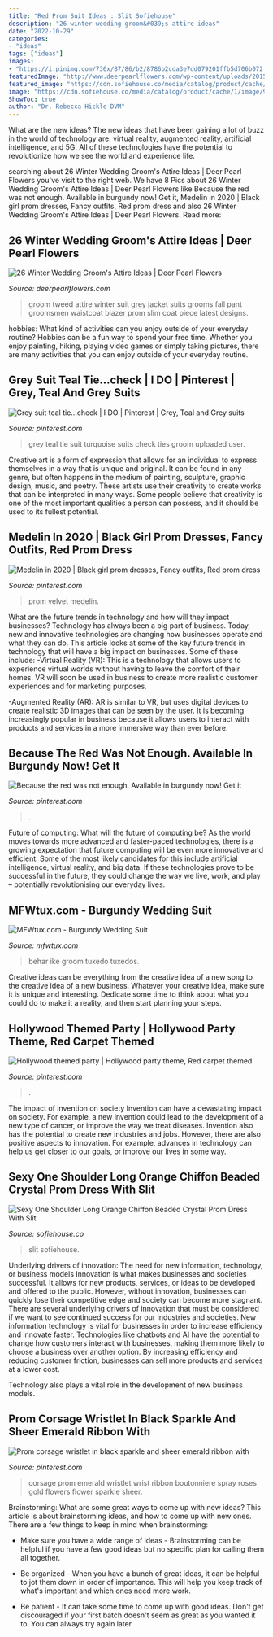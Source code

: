```yaml
---
title: "Red Prom Suit Ideas : Slit Sofiehouse"
description: "26 winter wedding groom&#039;s attire ideas"
date: "2022-10-29"
categories:
- "ideas"
tags: ["ideas"]
images:
- "https://i.pinimg.com/736x/87/86/b2/8786b2cda3e7dd079201ffb5d706b072.jpg"
featuredImage: "http://www.deerpearlflowers.com/wp-content/uploads/2015/09/Winter-Wedding-Grooms-Attire-Ideas-10.jpg"
featured_image: "https://cdn.sofiehouse.co/media/catalog/product/cache/1/image/9df78eab33525d08d6e5fb8d27136e95/S/e/Sexy-One-Shoulder-Long-Orange-Chiffon-Beaded-Crystal-Prom-Dress-With-Slit.jpg"
image: "https://cdn.sofiehouse.co/media/catalog/product/cache/1/image/9df78eab33525d08d6e5fb8d27136e95/S/e/Sexy-One-Shoulder-Long-Orange-Chiffon-Beaded-Crystal-Prom-Dress-With-Slit.jpg"
ShowToc: true
author: "Dr. Rebecca Hickle DVM"
---
```



What are the new ideas?
The new ideas that have been gaining a lot of buzz in the world of technology are: virtual reality, augmented reality, artificial intelligence, and 5G. All of these technologies have the potential to revolutionize how we see the world and experience life.

	

		
searching about 26 Winter Wedding Groom&#039;s Attire Ideas | Deer Pearl Flowers you've visit to the right web. We have 8 Pics about 26 Winter Wedding Groom&#039;s Attire Ideas | Deer Pearl Flowers like Because the red was not enough. Available in burgundy now! Get it, Medelin in 2020 | Black girl prom dresses, Fancy outfits, Red prom dress and also 26 Winter Wedding Groom&#039;s Attire Ideas | Deer Pearl Flowers. Read more:
		
    
## 26 Winter Wedding Groom&#039;s Attire Ideas | Deer Pearl Flowers

<img loading=lazy src="http://www.deerpearlflowers.com/wp-content/uploads/2015/09/Winter-Wedding-Grooms-Attire-Ideas-10.jpg" onerror="this.onerror=null;this.src='https://tse3.mm.bing.net/th?id=OIP.ovWz_3NThzHdKAJQW8srKAHaLH&amp;pid=15.1';" alt="26 Winter Wedding Groom&#039;s Attire Ideas | Deer Pearl Flowers">

_Source: deerpearlflowers.com_

>groom tweed attire winter suit grey jacket suits grooms fall pant groomsmen waistcoat blazer prom slim coat piece latest designs. 

	

hobbies: What kind of activities can you enjoy outside of your everyday routine?
Hobbies can be a fun way to spend your free time. Whether you enjoy painting, hiking, playing video games or simply taking pictures, there are many activities that you can enjoy outside of your everyday routine.

    
## Grey Suit Teal Tie...check | I DO | Pinterest | Grey, Teal And Grey Suits

<img loading=lazy src="https://s-media-cache-ak0.pinimg.com/736x/36/d6/18/36d618ced123deafbdea600b3613ea1d.jpg" onerror="this.onerror=null;this.src='https://tse3.mm.bing.net/th?id=OIP.hN6kMy33F1WI6imdZcUgfQHaKy&amp;pid=15.1';" alt="Grey suit teal tie...check | I DO | Pinterest | Grey, Teal and Grey suits">

_Source: pinterest.com_

>grey teal tie suit turquoise suits check ties groom uploaded user. 

	

Creative art is a form of expression that allows for an individual to express themselves in a way that is unique and original. It can be found in any genre, but often happens in the medium of painting, sculpture, graphic design, music, and poetry. These artists use their creativity to create works that can be interpreted in many ways. Some people believe that creativity is one of the most important qualities a person can possess, and it should be used to its fullest potential.

    
## Medelin In 2020 | Black Girl Prom Dresses, Fancy Outfits, Red Prom Dress

<img loading=lazy src="https://i.pinimg.com/736x/87/86/b2/8786b2cda3e7dd079201ffb5d706b072.jpg" onerror="this.onerror=null;this.src='https://tse1.mm.bing.net/th?id=OIP.7X_Hz92wrmU2VxgD725K8gHaJ3&amp;pid=15.1';" alt="Medelin in 2020 | Black girl prom dresses, Fancy outfits, Red prom dress">

_Source: pinterest.com_

>prom velvet medelin. 

	

What are the future trends in technology and how will they impact businesses?
Technology has always been a big part of business. Today, new and innovative technologies are changing how businesses operate and what they can do. This article looks at some of the key future trends in technology that will have a big impact on businesses. Some of these include:
-Virtual Reality (VR): This is a technology that allows users to experience virtual worlds without having to leave the comfort of their homes. VR will soon be used in business to create more realistic customer experiences and for marketing purposes.

-Augmented Reality (AR): AR is similar to VR, but uses digital devices to create realistic 3D images that can be seen by the user. It is becoming increasingly popular in business because it allows users to interact with products and services in a more immersive way than ever before.

    
## Because The Red Was Not Enough. Available In Burgundy Now! Get It

<img loading=lazy src="https://i.pinimg.com/736x/10/c1/c6/10c1c65f52bac2e8bc94a6ad452ca311.jpg" onerror="this.onerror=null;this.src='https://tse2.mm.bing.net/th?id=OIP.7r-IDVQ6QyiUYdJHXPliKwHaMS&amp;pid=15.1';" alt="Because the red was not enough. Available in burgundy now! Get it">

_Source: pinterest.com_

>. 

	

Future of computing: What will the future of computing be?
As the world moves towards more advanced and faster-paced technologies, there is a growing expectation that future computing will be even more innovative and efficient. Some of the most likely candidates for this include artificial intelligence, virtual reality, and big data. If these technologies prove to be successful in the future, they could change the way we live, work, and play – potentially revolutionising our everyday lives.

    
## MFWtux.com - Burgundy Wedding Suit

<img loading=lazy src="https://mfwtux.com/content/images/thumbs/0002580.jpeg" onerror="this.onerror=null;this.src='https://tse2.mm.bing.net/th?id=OIP.zJzrrzgZz2B9zw_uq3bRZAHaLH&amp;pid=15.1';" alt="MFWtux.com - Burgundy Wedding Suit">

_Source: mfwtux.com_

>behar ike groom tuxedo tuxedos. 

	

Creative ideas can be everything from the creative idea of a new song to the creative idea of a new business. Whatever your creative idea, make sure it is unique and interesting. Dedicate some time to think about what you could do to make it a reality, and then start planning your steps.

    
## Hollywood Themed Party | Hollywood Party Theme, Red Carpet Themed

<img loading=lazy src="https://i.pinimg.com/736x/55/f8/56/55f856944713c5fe66eea0bda62978d7.jpg" onerror="this.onerror=null;this.src='https://tse4.mm.bing.net/th?id=OIP.Op0SOSynJWVTpi8q4jU8GgHaJ3&amp;pid=15.1';" alt="Hollywood themed party | Hollywood party theme, Red carpet themed">

_Source: pinterest.com_

>. 

	

The impact of invention on society
Invention can have a devastating impact on society. For example, a new invention could lead to the development of a new type of cancer, or improve the way we treat diseases. Invention also has the potential to create new industries and jobs. However, there are also positive aspects to innovation. For example, advances in technology can help us get closer to our goals, or improve our lives in some way.

    
## Sexy One Shoulder Long Orange Chiffon Beaded Crystal Prom Dress With Slit

<img loading=lazy src="https://cdn.sofiehouse.co/media/catalog/product/cache/1/image/9df78eab33525d08d6e5fb8d27136e95/S/e/Sexy-One-Shoulder-Long-Orange-Chiffon-Beaded-Crystal-Prom-Dress-With-Slit.jpg" onerror="this.onerror=null;this.src='https://tse3.mm.bing.net/th?id=OIP.WhbB2qQnlrEIGShS5ybsoQHaLH&amp;pid=15.1';" alt="Sexy One Shoulder Long Orange Chiffon Beaded Crystal Prom Dress With Slit">

_Source: sofiehouse.co_

>slit sofiehouse. 

	

Underlying drivers of innovation: The need for new information, technology, or business models
Innovation is what makes businesses and societies successful. It allows for new products, services, or ideas to be developed and offered to the public. However, without innovation, businesses can quickly lose their competitive edge and society can become more stagnant. There are several underlying drivers of innovation that must be considered if we want to see continued success for our industries and societies.
New information technology is vital for businesses in order to increase efficiency and innovate faster. Technologies like chatbots and AI have the potential to change how customers interact with businesses, making them more likely to choose a business over another option. By increasing efficiency and reducing customer friction, businesses can sell more products and services at a lower cost.

Technology also plays a vital role in the development of new business models.

    
## Prom Corsage Wristlet In Black Sparkle And Sheer Emerald Ribbon With

<img loading=lazy src="https://i.pinimg.com/736x/77/60/19/776019c9d5fc2ec15d3289e8007c7832.jpg" onerror="this.onerror=null;this.src='https://tse1.mm.bing.net/th?id=OIP.QNYuSqmHo7H1bErUxV24egHaLJ&amp;pid=15.1';" alt="Prom corsage wristlet in black sparkle and sheer emerald ribbon with">

_Source: pinterest.com_

>corsage prom emerald wristlet wrist ribbon boutonniere spray roses gold flowers flower sparkle sheer. 

	

Brainstorming: What are some great ways to come up with new ideas?
This article is about brainstorming ideas, and how to come up with new ones. There are a few things to keep in mind when brainstorming: 
- Make sure you have a wide range of ideas - Brainstorming can be helpful if you have a few good ideas but no specific plan for calling them all together. 

- Be organized - When you have a bunch of great ideas, it can be helpful to jot them down in order of importance. This will help you keep track of what's important and which ones need more work. 

- Be patient - It can take some time to come up with good ideas. Don't get discouraged if your first batch doesn't seem as great as you wanted it to. You can always try again later.

